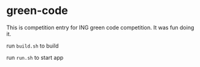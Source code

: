 # green-code

This is competition entry for ING green code competition. It was fun doing it. 

run `build.sh` to build

run `run.sh` to start app